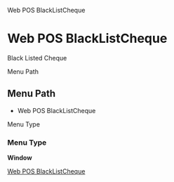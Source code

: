 
Web POS BlackListCheque
# Web POS BlackListCheque


Black Listed Cheque

Menu Path
## Menu Path



- Web POS BlackListCheque

Menu Type
### Menu Type

**Window**


[Web POS BlackListCheque](../../window-web-pos-blacklistcheque.md)